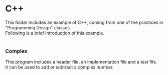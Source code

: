 # C++
This folder includes an example of C++, coming from one of the practices in "Programming Design" classes. <br>
Following is a brief introduction of this example. <br>
<br>
### Complex
This program includes a header file, an implementation file and a test file. <br>
It can be used to add or subtract a complex number. <br>
